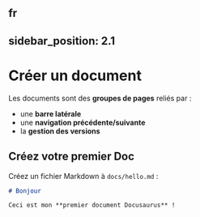 fr
---
sidebar_position: 2.1
---

# Créer un document

Les documents sont des **groupes de pages** reliés par :

- une **barre latérale**
- une **navigation précédente/suivante**
- la **gestion des versions**

## Créez votre premier Doc

Créez un fichier Markdown à `docs/hello.md` :

```md title="docs/hello.md"
# Bonjour

Ceci est mon **premier document Docusaurus** !
```